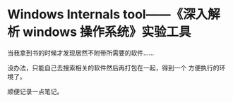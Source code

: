 # Windows Internals tool——《深入解析 windows 操作系统》实验工具

当我拿到书的时候才发现居然不附带所需要的软件……

没办法，只能自己去搜索相关的软件然后再打包在一起，得到一个
方便执行的环境了。

顺便记录一点笔记。